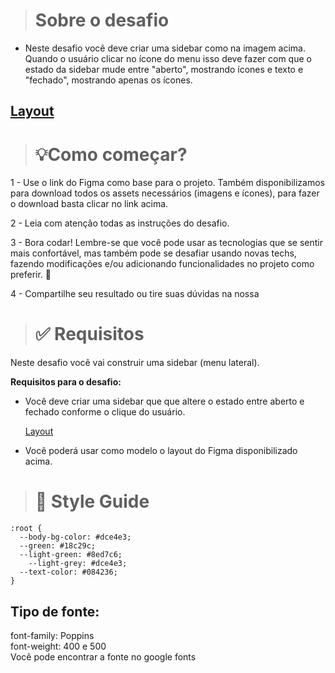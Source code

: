 ># Sobre o desafio
- Neste desafio você deve criar uma sidebar como na imagem acima. Quando o usuário clicar no ícone do menu isso deve fazer com que o estado da sidebar mude entre "aberto", mostrando ícones e texto e "fechado", mostrando apenas os ícones.

## [Layout](https://efficient-sloth-d85.notion.site/image/https%3A%2F%2Fs3-us-west-2.amazonaws.com%2Fsecure.notion-static.com%2F42186fb2-2083-4511-8848-f802a6b098ee%2FUntitled.png?id=ad9a4e06-9f81-4fcf-9682-18e76ae9bad8&table=block&spaceId=08f749ff-d06d-49a8-a488-9846e081b224&width=2000&userId=&cache=v2)

># 💡**Como começar?**

1 - Use o link do Figma como base para o projeto. Também disponibilizamos para download todos os assets necessários (imagens e ícones), para fazer o download basta clicar no link acima.  

2 - Leia com atenção todas as instruções do desafio.

3 - Bora codar! Lembre-se que você pode usar as tecnologias que se sentir mais confortável, mas também pode se desafiar usando novas techs, fazendo modificações e/ou adicionando funcionalidades no projeto como preferir. 🚀

4 - Compartilhe seu resultado ou tire suas dúvidas na nossa

># ✅ Requisitos

Neste desafio você vai construir uma sidebar (menu lateral). 

**Requisitos para o desafio:**

- Você deve criar uma sidebar que que altere o estado entre aberto e fechado conforme o clique do usuário.

  [Layout](https://file.notion.so/f/s/36165949-0a72-4b11-8075-904fbf6021f3/Animao.gif?id=cc482a76-c8aa-412c-bf86-e8049fc208bd&table=block&spaceId=08f749ff-d06d-49a8-a488-9846e081b224&expirationTimestamp=1689379200000&signature=KpKJDd6xQzShNR0-H5Cms0K0XvjXAsyIL8YQaLpwisw)

- Você poderá usar como modelo o layout do Figma disponibilizado acima.

># 🎨 Style Guide
```
:root {
  --body-bg-color: #dce4e3;
  --green: #18c29c;
  --light-green: #8ed7c6;
	--light-grey: #dce4e3;
  --text-color: #084236;
}
```

## **Tipo de fonte:**
font-family: Poppins   
font-weight: 400 e 500  
Você pode encontrar a fonte no google fonts